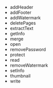 - addHeader
- addFooter
- addWatermark
- deletePages
- extractText
- getInfo
- merge
- open
- removePassword
- protect
- read
- removeWatermark
- setInfo
- thumbnail
- write
